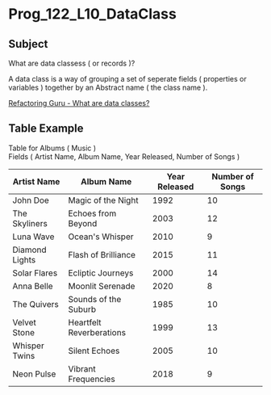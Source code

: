 # Prog_122_L10_DataClass

## Subject
What are data classess ( or records )?

A data class is a way of grouping a set of seperate fields ( properties or variables ) together by an Abstract name ( the class name ). 

[Refactoring Guru - What are data classes?](https://refactoring.guru/smells/data-class#:~:text=A%20data%20class%20refers%20to,the%20data%20that%20they%20own.)

## Table Example

Table for Albums ( Music )  
Fields ( Artist Name, Album Name, Year Released, Number of Songs )

| Artist Name    | Album Name               | Year Released | Number of Songs |
| -------------- | ------------------------ | ------------- | --------------- |
| John Doe       | Magic of the Night       | 1992          | 10              |
| The Skyliners  | Echoes from Beyond       | 2003          | 12              |
| Luna Wave      | Ocean's Whisper          | 2010          | 9               |
| Diamond Lights | Flash of Brilliance      | 2015          | 11              |
| Solar Flares   | Ecliptic Journeys        | 2000          | 14              |
| Anna Belle     | Moonlit Serenade         | 2020          | 8               |
| The Quivers    | Sounds of the Suburb     | 1985          | 10              |
| Velvet Stone   | Heartfelt Reverberations | 1999          | 13              |
| Whisper Twins  | Silent Echoes            | 2005          | 10              |
| Neon Pulse     | Vibrant Frequencies      | 2018          | 9               |

